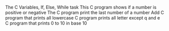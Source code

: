 The C Variables, If, Else, While task
This C program shows if a number is positive or negative
The C program print the last number of a number
Add C program that prints all lowercase
C program prints all letter except q and e
C program that prints 0 to 10 in base 10
